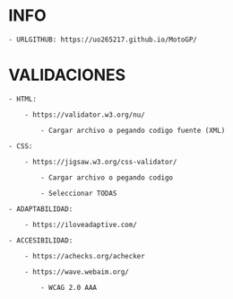 # INFO

    - URLGITHUB: https://uo265217.github.io/MotoGP/

# VALIDACIONES

    - HTML:

        - https://validator.w3.org/nu/

            - Cargar archivo o pegando codigo fuente (XML)

    - CSS:

        - https://jigsaw.w3.org/css-validator/

            - Cargar archivo o pegando codigo

            - Seleccionar TODAS

    - ADAPTABILIDAD:

        - https://iloveadaptive.com/

    - ACCESIBILIDAD:

        - https://achecks.org/achecker

        - https://wave.webaim.org/

            - WCAG 2.0 AAA
